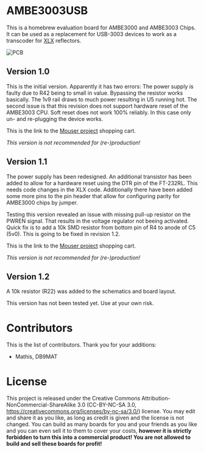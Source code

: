 # AMBE3003USB

This is a homebrew evaluation board for AMBE3000 and AMBE3003 Chips. It can be used as a replacement for USB-3003 devices to work as a transcoder for [XLX](https://github.com/LX3JL/xlxd) reflectors.

![PCB](https://github.com/phl0/AMBE3003USB/blob/master/AMBE3003USB.png)

## Version 1.0

This is the initial version. Apparently it has two errors: The power supply is faulty due to R42 being to small in value. Bypassing the resistor works basically. The 1v9 rail draws to much power resulting in U5 running hot. 
The second issue is that this revision does not support hardware reset of the AMBE3003 CPU. Soft reset does not work 100% reliably. In this case only un- and re-plugging the device works.

This is the link to the [Mouser project](https://www.mouser.com/ProjectManager/ProjectDetail.aspx?AccessID=42f49e97ec) shopping cart.

*This version is not recommended for (re-)production!*

## Version 1.1

The power supply has been redesigned. An additional transistor has been added to allow for a hardware reset using the DTR pin of the FT-232RL. This needs code changes in the XLX code. Additionally there have been added some more pins to the pin header that allow for configuring parity for AMBE3000 chips by jumper.

Testing this version revealed an issue with missing pull-up resistor on the PWREN signal. That results in the voltage regulator not beeing activated. Quick fix is to add a 10k SMD resistor from bottom pin of R4 to anode of C5 (5v0). This is going to be fixed in revision 1.2.

This is the link to the [Mouser project](https://www.mouser.com/ProjectManager/ProjectDetail.aspx?AccessID=05fa8acc46) shopping cart.

*This version is not recommended for (re-)production!*

## Version 1.2

A 10k resistor (R22) was added to the schematics and board layout. 

This version has not been tested yet. Use at your own risk.

# Contributors

This is the list of contributors. Thank you for your additions:

* Mathis, DB9MAT

# License

This project is released under the Creative Commons Attribution-NonCommercial-ShareAlike 3.0 (CC-BY-NC-SA 3.0, https://creativecommons.org/licenses/by-nc-sa/3.0/) license. You may edit and share it as you like, as long as credit is given and the license is not changed. You can build as many boards for you and your friends as you like and you can even sell it to them to cover your costs, **however it is strictly forbidden to turn this into a commercial product! You are not allowed to build and sell these boards for profit!**

